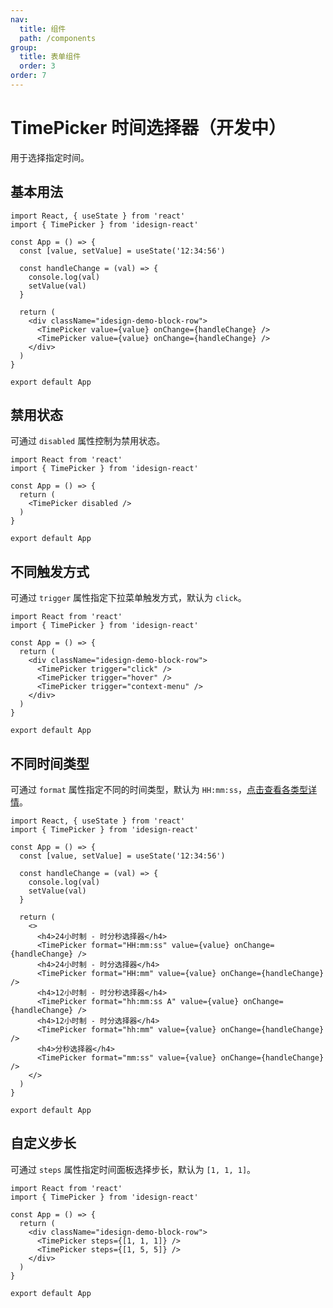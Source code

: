 ```yaml
---
nav:
  title: 组件
  path: /components
group:
  title: 表单组件
  order: 3
order: 7
---
```


# TimePicker 时间选择器（开发中）

用于选择指定时间。

## 基本用法

```tsx
import React, { useState } from 'react'
import { TimePicker } from 'idesign-react'

const App = () => {
  const [value, setValue] = useState('12:34:56')

  const handleChange = (val) => {
    console.log(val)
    setValue(val)
  }

  return (
    <div className="idesign-demo-block-row">
      <TimePicker value={value} onChange={handleChange} />
      <TimePicker value={value} onChange={handleChange} />
    </div>
  )
}

export default App
```

## 禁用状态

可通过 `disabled` 属性控制为禁用状态。

```tsx
import React from 'react'
import { TimePicker } from 'idesign-react'

const App = () => {
  return (
    <TimePicker disabled />
  )
}

export default App
```

## 不同触发方式

可通过 `trigger` 属性指定下拉菜单触发方式，默认为 `click`。

```tsx
import React from 'react'
import { TimePicker } from 'idesign-react'

const App = () => {
  return (
    <div className="idesign-demo-block-row">
      <TimePicker trigger="click" />
      <TimePicker trigger="hover" />
      <TimePicker trigger="context-menu" />
    </div>
  )
}

export default App
```

## 不同时间类型

可通过 `format` 属性指定不同的时间类型，默认为 `HH:mm:ss`，[点击查看各类型详情](https://day.js.org/docs/en/display/format)。

```tsx
import React, { useState } from 'react'
import { TimePicker } from 'idesign-react'

const App = () => {
  const [value, setValue] = useState('12:34:56')

  const handleChange = (val) => {
    console.log(val)
    setValue(val)
  }

  return (
    <>
      <h4>24小时制 - 时分秒选择器</h4>
      <TimePicker format="HH:mm:ss" value={value} onChange={handleChange} />
      <h4>24小时制 - 时分选择器</h4>
      <TimePicker format="HH:mm" value={value} onChange={handleChange} />
      <h4>12小时制 - 时分秒选择器</h4>
      <TimePicker format="hh:mm:ss A" value={value} onChange={handleChange} />
      <h4>12小时制 - 时分选择器</h4>
      <TimePicker format="hh:mm" value={value} onChange={handleChange} />
      <h4>分秒选择器</h4>
      <TimePicker format="mm:ss" value={value} onChange={handleChange} />
    </>
  )
}

export default App
```

## 自定义步长

可通过 `steps` 属性指定时间面板选择步长，默认为 `[1, 1, 1]`。

```tsx
import React from 'react'
import { TimePicker } from 'idesign-react'

const App = () => {
  return (
    <div className="idesign-demo-block-row">
      <TimePicker steps={[1, 1, 1]} />
      <TimePicker steps={[1, 5, 5]} />
    </div>
  )
}

export default App
```

<API />
